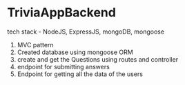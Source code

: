 # TriviaAppBackend
tech stack - NodeJS, ExpressJS, mongoDB, mongoose
1) MVC pattern
2) Created database using mongoose ORM
3) create and get the Questions using routes and controller
4) endpoint for submitting answers
5) Endpoint for getting all the data of the users
